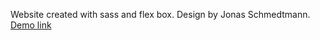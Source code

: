 Website created with sass and flex box. Design by Jonas Schmedtmann. [ Demo link](https://angarev.github.io/trillo/)
